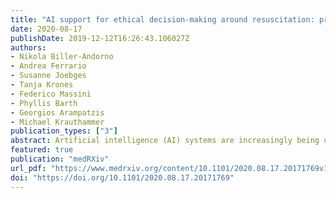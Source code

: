 ```yaml
---
title: "AI support for ethical decision-making around resuscitation: proceed with care"
date: 2020-08-17
publishDate: 2019-12-12T16:26:43.106027Z
authors: 
- Nikola Biller-Andorno
- Andrea Ferrario
- Susanne Joebges
- Tanja Krones
- Federico Massini
- Phyllis Barth
- Georgios Arampatzis
- Michael Krauthammer
publication_types: ["3"]
abstract: Artificial intelligence (AI) systems are increasingly being used in healthcare, thanks to the high level of performance that these systems have proven to deliver. So far, clinical applications have focused on diagnosis and on prediction of outcomes. It is less clear in what way AI can or should support complex clinical decisions that crucially depend on patient preferences. In this paper, we focus on the ethical questions arising from the design, development and deployment of AI systems to support decision-making around cardio-pulmonary resuscitation leading to the determination of a patient's Do Not Attempt to Resuscitate (DNAR) status (also known as code status). The COVID-19 pandemic has made us keenly aware of the difficulties physicians encounter when they have to act quickly in stressful situations without knowing what their patient would have wanted. We discuss the results of an interview study conducted with healthcare professionals in a university hospital aimed at understanding the status quo of resuscitation decision processes while exploring a potential role for AI systems in decision-making around code status. Our data suggest that 1) current practices are fraught with challenges such as insufficient knowledge regarding patient preferences, time pressure and personal bias guiding care considerations and 2) there is considerable openness among clinicians to consider the use of AI-based decision support. We suggest a model for how AI can contribute to improve decision-making around resuscitation and propose a set of ethically relevant preconditions - conceptual, methodological and procedural - that need to be considered in further development and implementation efforts.
featured: true
publication: "medRXiv"
url_pdf: "https://www.medrxiv.org/content/10.1101/2020.08.17.20171769v1.full.pdf"
doi: "https://doi.org/10.1101/2020.08.17.20171769"
---
```


